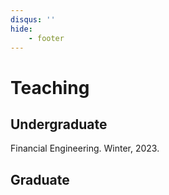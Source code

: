 ```yaml
---
disqus: ''
hide:
    - footer
---
```


# Teaching

## Undergraduate

Financial Engineering. Winter, 2023. 

## Graduate



